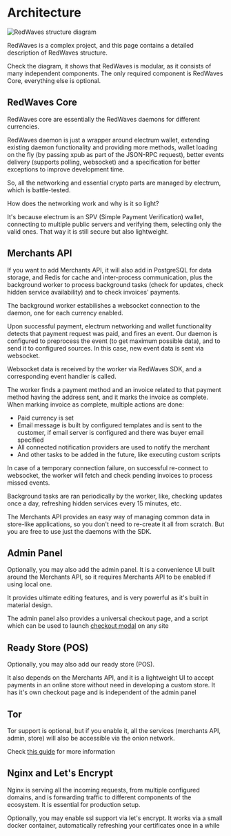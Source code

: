 # Architecture

![RedWaves structure diagram](../.gitbook/assets/bitcart_structure.png)

RedWaves is a complex project, and this page contains a detailed description of RedWaves structure.

Check the diagram, it shows that RedWaves is modular, as it consists of many independent components. The only required component is RedWaves Core, everything else is optional.

## RedWaves Core

RedWaves core are essentially the RedWaves daemons for different currencies.

RedWaves daemon is just a wrapper around electrum wallet, extending existing daemon functionality and providing more methods, wallet loading on the fly \(by passing xpub as part of the JSON-RPC request\), better events delivery \(supports polling, websocket\) and a specification for better exceptions to improve development time.

So, all the networking and essential crypto parts are managed by electrum, which is battle-tested. 

How does the networking work and why is it so light?

It's because electrum is an SPV \(Simple Payment Verification\) wallet, connecting to multiple public servers and verifying them, selecting only the valid ones. That way it is still secure but also lightweight.

## Merchants API

If you want to add Merchants API, it will also add in PostgreSQL for data storage, and Redis for cache and inter-process communication, plus the background worker to process background tasks \(check for updates, check hidden service availability\) and to check invoices' payments.

The background worker estabilishes a websocket connection to the daemon, one for each currency enabled.

Upon successful payment, electrum networking and wallet functionality detects that payment request was paid, and fires an event. Our daemon is configured to preprocess the event \(to get maximum possible data\), and to send it to configured sources. In this case, new event data is sent via websocket.

Websocket data is received by the worker via RedWaves SDK, and a corresponding event handler is called.

The worker finds a payment method and an invoice related to that payment method having the address sent, and it marks the invoice as complete. When marking invoice as complete, multiple actions are done:

* Paid currency is set
* Email message is built by configured templates and is sent to the customer, if email server is configured and there was buyer email specified
* All connected notification providers are used to notify the merchant
* And other tasks to be added in the future, like executing custom scripts

In case of a temporary connection failure, on successful re-connect to websocket, the worker will fetch and check pending invoices to process missed events.

Background tasks are ran periodically by the worker, like, checking updates once a day, refreshing hidden services every 15 minutes, etc.

The Merchants API provides an easy way of managing common data in store-like applications, so you don't need to re-create it all from scratch. But you are free to use just the daemons with the SDK.

## Admin Panel

Optionally, you may also add the admin panel. It is a convenience UI built around the Merchants API, so it requires Merchants API to be enabled if using local one.

It provides ultimate editing features, and is very powerful as it's built in material design.

The admin panel also provides a universal checkout page, and a script which can be used to launch [checkout modal](../integrations/custom-integration.md#RedWaves-admin-panels-checkout-modal) on any site 

## Ready Store \(POS\)

Optionally, you may also add our ready store \(POS\).

It also depends on the Merchants API, and it is a lightweight UI to accept payments in an online store without need in developing a custom store. It has it's own checkout page and is independent of the admin panel

## Tor

Tor support is optional, but if you enable it, all the services \(merchants API, admin, store\) will also be accessible via the onion network.

Check [this guide](../guides/tor.md) for more information

## Nginx and Let's Encrypt

Nginx is serving all the incoming requests, from multiple configured domains, and is forwarding traffic to different components of the ecosystem. It is essential for production setup.

Optionally, you may enable ssl support via let's encrypt. It works via a small docker container, automatically refreshing your certificates once in a while



